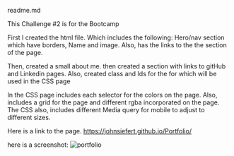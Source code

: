 readme.md

This Challenge #2 is for the Bootcamp

First I created the html file. Which includes the following:
Hero/nav section which have borders, Name and image. Also, has the links to the the section of the page. 

Then, created a small about me. then created a section with links to gitHub and Linkedin pages. 
Also, created class and Ids for the for which will be used in the CSS page


In the CSS page includes each selector for the colors on the page.
Also, includes a grid for the page and different rgba incorporated on the page.
The CSS also, includes different Media query for mobile to adjust to different sizes. 

Here is a link to the page. 
https://johnsiefert.github.io/Portfolio/

here is a screenshot:
![portfolio](https://user-images.githubusercontent.com/91295870/139539119-ccf74cf6-b2ae-4c57-b2c5-c62529dd0e98.png)
